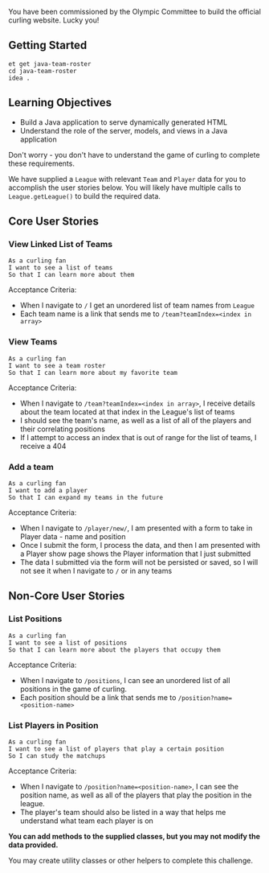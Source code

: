 You have been commissioned by the Olympic Committee to build the official curling website. Lucky you!

## Getting Started

```no-highlight
et get java-team-roster
cd java-team-roster
idea .
```

## Learning Objectives

- Build a Java application to serve dynamically generated HTML
- Understand the role of the server, models, and views in a Java application

Don't worry - you don't have to understand the game of curling to complete these requirements.

We have supplied a `League` with relevant `Team` and `Player` data for you to accomplish the user stories below. You will likely have multiple calls to `League.getLeague()` to build the required data.

## Core User Stories

### View Linked List of Teams

```no-highlight
As a curling fan
I want to see a list of teams
So that I can learn more about them
```

Acceptance Criteria:

- When I navigate to `/` I get an unordered list of team names from `League`
- Each team name is a link that sends me to `/team?teamIndex=<index in array>`

### View Teams

```no-highlight
As a curling fan
I want to see a team roster
So that I can learn more about my favorite team
```

Acceptance Criteria:

- When I navigate to `/team?teamIndex=<index in array>`, I receive details about the team located at that index in the League's list of teams
- I should see the team's name, as well as a list of all of the players and their correlating positions
- If I attempt to access an index that is out of range for the list of teams, I receive a 404

### Add a team
```no-highlight
As a curling fan
I want to add a player
So that I can expand my teams in the future
```

Acceptance Criteria:
- When I navigate to `/player/new/`, I am presented with a form to take in Player data - name and position
- Once I submit the form, I process the data, and then I am presented with a Player show page shows the Player information that I just submitted
- The data I submitted via the form will not be persisted or saved, so I will not see it when I navigate to `/` or in any teams


## Non-Core User Stories

### List Positions

```no-highlight
As a curling fan
I want to see a list of positions
So that I can learn more about the players that occupy them
```

Acceptance Criteria:

- When I navigate to `/positions`, I can see an unordered list of all positions in the game of curling.
- Each position should be a link that sends me to `/position?name=<position-name>`

### List Players in Position

```no-highlight
As a curling fan
I want to see a list of players that play a certain position
So I can study the matchups
```

Acceptance Criteria:

- When I navigate to `/position?name=<position-name>`, I can see the position name, as well as all of the players that play the position in the league.
- The player's team should also be listed in a way that helps me understand what team each player is on

**You can add methods to the supplied classes, but you may not modify the data provided.**

You may create utility classes or other helpers to complete this challenge.